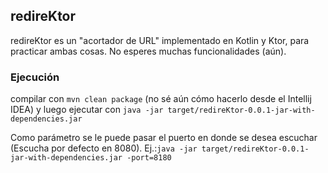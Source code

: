 ## redireKtor
redireKtor es un "acortador de URL" implementado en Kotlin y Ktor, para practicar ambas cosas.
No esperes muchas funcionalidades (aún).

### Ejecución
compilar con `mvn clean package` (no sé aún cómo hacerlo desde el Intellij IDEA) y luego
ejecutar con `java -jar target/redireKtor-0.0.1-jar-with-dependencies.jar`

Como parámetro se le puede pasar el puerto en donde se desea escuchar (Escucha por defecto en
8080). Ej.:`java -jar target/redireKtor-0.0.1-jar-with-dependencies.jar -port=8180`
 